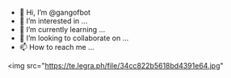 - 👋 Hi, I’m @gangofbot
- 👀 I’m interested in ...
- 🌱 I’m currently learning ...
- 💞️ I’m looking to collaborate on ...
- 📫 How to reach me ...

<!---
gangofbot/gangofbot is a ✨ special ✨ repository because its `README.md` (this file) appears on your GitHub profile.
You can click the Preview link to take a look at your changes.
--->
 <img src="https://te.legra.ph/file/34cc822b5618bd4391e64.jpg"
